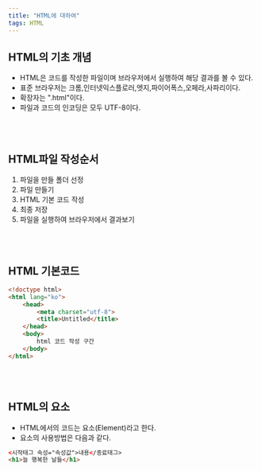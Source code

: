 ```yaml
---
title: "HTML에 대하여"
tags: HTML
---
```



## HTML의 기초 개념
- HTML은 코드를 작성한 파일이며 브라우저에서 실행하여 해당 결과를 볼 수 있다.
- 표준 브라우저는 크롬,인터넷익스플로러,엣지,파이어폭스,오페라,사파리이다.
- 확장자는 ".html"이다.
- 파일과 코드의 인코딩은 모두 UTF-8이다.
<br>
<br>

## HTML파일 작성순서
1. 파일을 만들 폴더 선정
2. 파일 만들기
3. HTML 기본 코드 작성
4. 최종 저장
5. 파일을 실행하여 브라우저에서 결과보기
<br>
<br>

## HTML 기본코드
```html
<!doctype html>
<html lang="ko">
    <head>
        <meta charset="utf-8">
        <title>Untitled</title>
    </head>
    <body>
        html 코드 작성 구간
    </body>
</html>
```
<br>
<br>

## HTML의 요소
- HTML에서의 코드는 요소(Element)라고 한다.
- 요소의 사용방법은 다음과 같다.<br>
```html
<시작태그 속성="속성값">내용</종료태그>
<h1>늘 행복한 날들</h1>
```